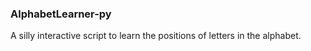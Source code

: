 ### AlphabetLearner-py ###
A silly interactive script to learn the positions of letters in the alphabet. 
